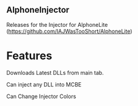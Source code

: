 ## AlphoneInjector

Releases for the Injector for AlphoneLite (https://github.com/IAJWasTooShort/AlphoneLite)

# Features

Downloads Latest DLLs from main tab.

Can inject any DLL into MCBE

Can Change Injector Colors